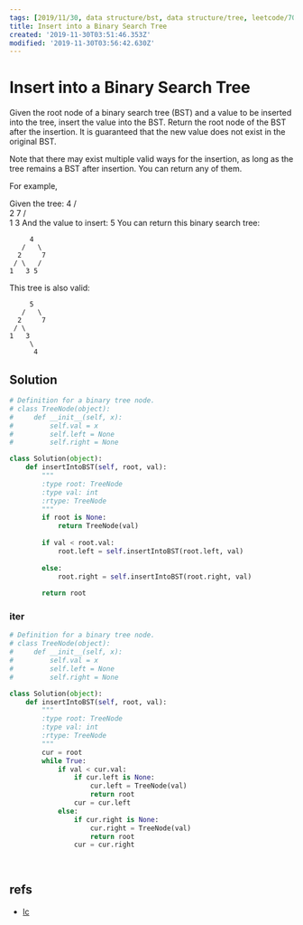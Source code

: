 ```yaml
---
tags: [2019/11/30, data structure/bst, data structure/tree, leetcode/701, method/recursion]
title: Insert into a Binary Search Tree
created: '2019-11-30T03:51:46.353Z'
modified: '2019-11-30T03:56:42.630Z'
---
```


# Insert into a Binary Search Tree

Given the root node of a binary search tree (BST) and a value to be inserted into the tree, insert the value into the BST. Return the root node of the BST after the insertion. It is guaranteed that the new value does not exist in the original BST.

Note that there may exist multiple valid ways for the insertion, as long as the tree remains a BST after insertion. You can return any of them.

For example, 

Given the tree:
        4
       / \
      2   7
     / \
    1   3
And the value to insert: 5
You can return this binary search tree:

         4
       /   \
      2     7
     / \   /
    1   3 5
This tree is also valid:

         5
       /   \
      2     7
     / \   
    1   3
         \
          4

## Solution

```python
# Definition for a binary tree node.
# class TreeNode(object):
#     def __init__(self, x):
#         self.val = x
#         self.left = None
#         self.right = None

class Solution(object):
    def insertIntoBST(self, root, val):
        """
        :type root: TreeNode
        :type val: int
        :rtype: TreeNode
        """
        if root is None:
            return TreeNode(val)
        
        if val < root.val:
            root.left = self.insertIntoBST(root.left, val)
        
        else:
            root.right = self.insertIntoBST(root.right, val)
        
        return root
```

### iter

```python
# Definition for a binary tree node.
# class TreeNode(object):
#     def __init__(self, x):
#         self.val = x
#         self.left = None
#         self.right = None

class Solution(object):
    def insertIntoBST(self, root, val):
        """
        :type root: TreeNode
        :type val: int
        :rtype: TreeNode
        """
        cur = root
        while True:
            if val < cur.val:
                if cur.left is None:
                    cur.left = TreeNode(val)
                    return root
                cur = cur.left
            else:
                if cur.right is None:
                    cur.right = TreeNode(val)
                    return root
                cur = cur.right
        
                
```

## refs

* [lc](https://leetcode.com/problems/insert-into-a-binary-search-tree/)
